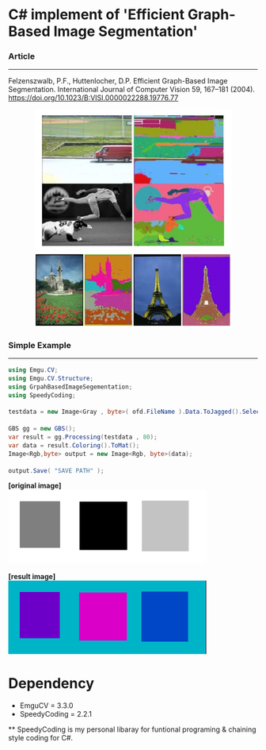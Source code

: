 
# C# implement of 'Efficient Graph-Based Image Segmentation' 


### Article
---
Felzenszwalb, P.F., Huttenlocher, D.P. Efficient Graph-Based Image Segmentation. International Journal of Computer Vision 59, 167–181 (2004). 
https://doi.org/10.1023/B:VISI.0000022288.19776.77


<p align="center">
    <img src="https://github.com/jaewoo-so/Cs_Graph-Based_Image_Segmentation/blob/master/img/paper_example1.jpg"  width="400" />
    <br/>
    <img src="https://github.com/jaewoo-so/Cs_Graph-Based_Image_Segmentation/blob/master/img/paper_example2.jpg"  width="400" />
</p>


        
### Simple Example 
---

```csharp
using Emgu.CV;
using Emgu.CV.Structure;
using GrpahBasedImageSegementation;
using SpeedyCoding;

testdata = new Image<Gray , byte>( ofd.FileName ).Data.ToJagged().Select( f => f.Select( s => s [ 0 ] ).ToArray() ).ToArray();

GBS gg = new GBS();
var result = gg.Processing(testdata , 80);
var data = result.Coloring().ToMat();
Image<Rgb,byte> output = new Image<Rgb, byte>(data);

output.Save( "SAVE PATH" );

```

**[original image]**    
<img src="https://github.com/jaewoo-so/Cs_Graph-Based_Image_Segmentation/blob/master/img/Test.bmp"  width="400" />


**[result image]**    
<img src="https://github.com/jaewoo-so/Cs_Graph-Based_Image_Segmentation/blob/master/img/Result.bmp"  width="400" />
    


    
# Dependency
- EmguCV = 3.3.0
- SpeedyCoding = 2.2.1


** SpeedyCoding is my personal libaray for funtional programing & chaining style coding for C#. 